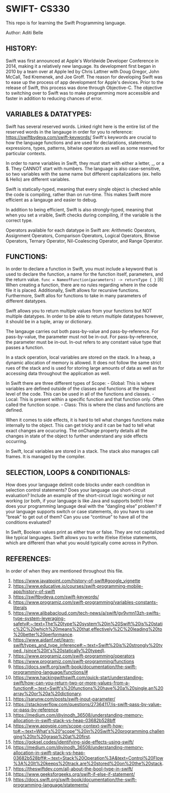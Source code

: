 
# SWIFT- CS330

This repo is for learning the Swift Programming language. 



Author: Aditi Belle


## __HISTORY__: 

Swift was first announced at Apple's Worldwide Developer Conference in 2014, making it a relatively new language. Its development first began in 2010 by a team over at Apple led by Chris Lattner with Doug Gregor, John McCall, Ted Kremenek, and Joe Groff. The reason for developing Swift was to ease up the process of app development for Apple's devices. Prior to the release of Swift, this process was done through Objective-C. The objective to switching over to Swift was to make programming more accessible and faster in addition to reducing chances of error. 



## __VARIABLES & DATATYPES__: 

Swift has several reserved words. Linked right here is the entire list of the reserved words in the langauge in order for you to reference: https://swiftbydeya.com/swift-keywords/
Swift's keywords are crucial to how the language functions and are used for declarations, statements, expressions, types, patterns, bitwise operators as well as some reserved for particular contexts. 

In order to name variables in Swift, they must start with either a letter, _, or a $. They CANNOT start with numbers. The language is also case-sensitive, so two variables with the same name but different capitalizations (ex. hello & Hello) are different variables. 

Swift is statically-typed, meaning that every single object is checked while the code is compiling, rather than on run-time. This makes Swift more efficient as a langauge and easier to debug. 

In addition to being efficient, Swift is also strongly-typed, meaning that when you set a vraible, Swift checks during compiling, if the variable is the correct type. 

Operators available for each datatype in Swift are: Arithmetic Operators, Assignment Operators, Comparison Operators, Logical Operators, Bitwise Operators, Ternary Operator, Nil-Coalescing Operator, and Range Operator. 

## __FUNCTIONS__:

In order to declare a function in Swift, you must include a keyword that is used to declare the function, a name for the function itself, parameters, and the return value. 
                  `func = NameofFunction(parameters) -> returnType {
                  }` [8]
When creating a function, there are no rules regarding where in the code file it is placed. Additionally, Swift allows for recursive functions. Furthermore, Swift allos for functions to take in many parameters of different datatypes. 

Swift allows you to return multiple values from your functions but NOT multiple datatypes. In order to be able to return multiple datatypes however, it should be in a tuple, array or dictionary. 

The langauge carries out both pass-by-value and pass-by-reference. For pass-by-value, the parameter must not be in-out. For pass-by-reference, the parameter must be in-out. In-out refers to any constant value type that passes a function. 

In a stack operation, local variables are stored on the stack. In a heap, a dynamic allocation of memory is allowed. It does not follow the same strict rues of the stack and is used for storing large amounts of data as well as for accessing data throughout the application as well. 

In Swift there are three different types of Scope:
              - Global: This is where variables are defined outside of the classes and functions at the highest level of the code. This can be used in all of the functions and classes. 
              - Local: This is present within a specific function and that function only. Often called the function scope. 
              - Class: This is where the class and functions are defined.

When it comes to side effects, it is hard to tell what changes functions make internally to the object. This can get tricky and it can be had to tell what exact changes are ocucuring. The onChange property details all the changes in state of the object to further understand any side effects occurring.

In Swift, local variables are stored in a stack. The stack also manages call frames. It is managed by the compiler. 


## SELECTION, LOOPS & CONDITIONALS:


How does your language delimit code blocks under each condition in selection control statements?
Does your language use short-circuit evaluation?  Include an example of the short-circuit logic working or not working (or both, if your language is like Java and supports both!)
How does your programming language deal with the “dangling else” problem?
If your language supports switch or case statements, do you have to use “break” to get out of them?  Can you use “continue” to have all of the conditions evaluated?

In Swift, Boolean values print as either true or false. They are not capitalized like typical languages. Swift allows you to write if/else if/else statements, which are different than what you would typically come across in Python. 

          















## __REFERENCES__:
  In order of when they are mentioned throughout this file.  

1. https://www.javatpoint.com/history-of-swift#google_vignette
2. https://www.educative.io/courses/swift-programming-mobile-app/history-of-swift
3. https://swiftbydeya.com/swift-keywords/
4. https://www.programiz.com/swift-programming/variables-constants-literals
5. https://www.alibabacloud.com/tech-news/a/swift/gv9vmn13zh-swifts-type-system-leveraging-safety#:~:text=The%20type%20system%20in%20Swift%20is%20static%2C%20which%20means%20that,effectively%2C%20leading%20to%20better%20performance.
6. https://www.aidanf.net/learn-swift/types_and_type_inference#:~:text=Swift%20is%20strongly%20typed.,(since%20it's%20statically%20typed).
7. https://www.programiz.com/swift-programming/operators
8. https://www.programiz.com/swift-programming/functions
9. https://docs.swift.org/swift-book/documentation/the-swift-programming-language/functions/#
10. https://www.hackingwithswift.com/quick-start/understanding-swift/how-can-you-return-two-or-more-values-from-a-function#:~:text=Swift's%20functions%20have%20a%20single,an%20array%20or%20a%20dictionary.
11. https://sarunw.com/posts/swift-inout-parameter/
12. https://stackoverflow.com/questions/27364117/is-swift-pass-by-value-or-pass-by-reference
13. https://medium.com/@vinodh_36508/understanding-memory-allocation-in-swift-stack-vs-heap-03682b528bff
14. https://www.appypie.com/scope-context-swift-how-to#:~:text=What's%20“scope”%20in%20Swift%20programming,challenging%20to%20grasp%20at%20first.
15. https://goksel.codes/identifying-side-effects-using-swift/
16. https://medium.com/@vinodh_36508/understanding-memory-allocation-in-swift-stack-vs-heap-03682b528bff#:~:text=Stack%20Operation%3A&text=Control%20Flow%3A%20It%20keeps%20track,are%20stored%20on%20the%20stack.
17. https://theswiftdev.com/all-about-the-bool-type-in-swift/
18. https://www.geeksforgeeks.org/swift-if-else-if-statement/
19. https://docs.swift.org/swift-book/documentation/the-swift-programming-language/statements/

